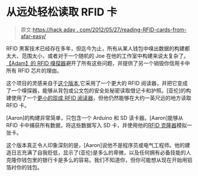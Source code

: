 # 从远处轻松读取 RFID 卡

> 原文:[https://hack aday . com/2012/05/27/reading-RFID-cards-from-afar-easy/](https://hackaday.com/2012/05/27/reading-rfid-cards-from-afar-easily/)

RFID 黑客技术已经存在多年，但迄今为止，所有从某人钱包中嗅出数据的构建都太大、范围太小，或者对于一个随机的 Joe 在他的工作室中构建来说太复杂了。[【Adam】的 RFID 嗅探器](http://colligomentis.com/2012/05/16/hid-reader-arduino-rfid-card-catcher/)避开了所有这些问题，并提供了另一个销毁你信用卡中所有 RFID 芯片的理由。

这个项目的灵感来自于[这个版本](http://www.proxclone.com/Long_Range_Cloner.html),它采用了一个更大的 RFID 阅读器，并把它变成了一个嗅探器，能够从背包或公文包的安全处秘密读取借记卡和护照。[亚伦]的构建使用了一个[更小的现成 RFID 阅读器](http://www.hidglobal.com/prod_detail.php?prod_id=9)，但他仍然能够在大约一英尺远的地方读取 RFID 卡。

[Aaron]的构建非常简单，只包含一个 Arduino 和 SD 读卡器。[Aaron]能够从 RFID 卡中捕获所有数据，将这些数据写入 SD 卡，并使用他的[RFID 克隆器](http://colligomentis.com/2012/05/09/proxmark3-t55x7-cloning-standalone/)模拟一张卡。

这个版本真正令人印象深刻的是，[Aaron]说他不是程序员或电气工程师。他的建造日志充满了自我贬低，显示了(亚伦)是多么的卑微，以及任何拥有必备技能的人克隆你钱包里的银行卡是多么的容易。我们不知道你，但你可能想从现在开始用铝箔衬你的钱包。